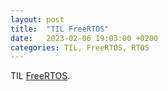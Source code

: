 ```yaml
---
layout: post
title:  "TIL FreeRTOS"
date:   2023-02-06 19:03:00 +0200
categories: TIL, FreeRTOS, RTOS
---
```

TIL [FreeRTOS](https://www.freertos.org/index.html).
